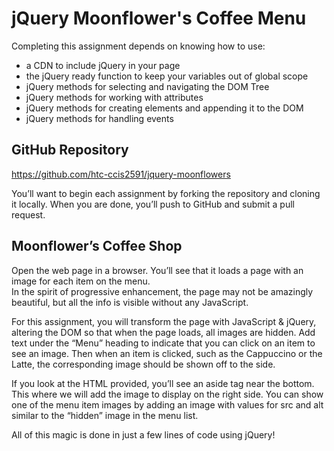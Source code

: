 # jQuery Moonflower's Coffee Menu
Completing this assignment depends on knowing how to use:

- a CDN to include jQuery in your page
- the jQuery ready function to keep your variables out of global scope
- jQuery methods for selecting and navigating the DOM Tree
- jQuery methods for working with attributes
- jQuery methods for creating elements and appending it to the DOM
- jQuery methods for handling events

## GitHub Repository
https://github.com/htc-ccis2591/jquery-moonflowers

You’ll want to begin each assignment by forking the repository and cloning it locally.  When you are done, you’ll push to GitHub and submit a pull request.


## Moonflower’s Coffee Shop
Open the web page in a browser.  You’ll see that it loads a page with an image for each item on the menu.  
In the spirit of progressive enhancement, the page may not be amazingly beautiful, but all the info is visible without any JavaScript.

For this assignment, you will transform the page with JavaScript & jQuery, altering the DOM so that when the page loads, all images are hidden.  Add text under the “Menu” heading to indicate that you can click on an item to see an image.  Then when an item is clicked,  such as the Cappuccino or the Latte, the corresponding image should be shown off to the side.

If you look at the HTML provided, you’ll see an aside tag near the bottom.  This where we will add the image to display on the right side.  You can show one of the menu item images by adding an image with values for src and alt similar to the “hidden” image in the menu list.

All of this magic is done in just a few lines of code using jQuery!  

